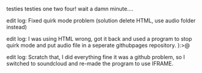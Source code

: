 testies testies one two four! wait a damn minute....



edit log: Fixed quirk mode problem (solution delete HTML, use audio folder instead)

edit log: I was using HTML wrong, got it back and used a program to stop quirk mode and put audio file in a seperate githubpages repository. ):>@

edit log: Scratch that, I did everything fine it was a github problem, so I switched to soundcloud and re-made the program to use IFRAME.
